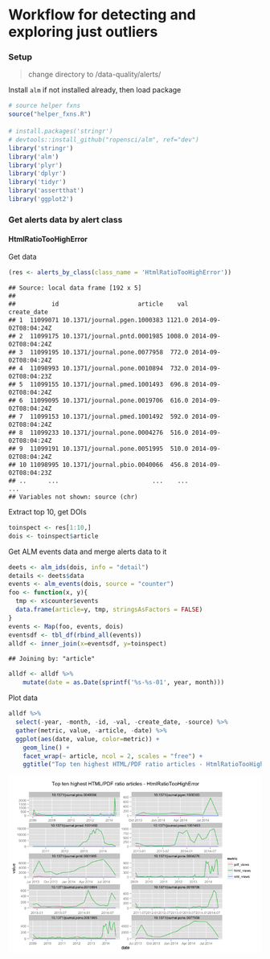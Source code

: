Workflow for detecting and exploring just outliers
========================================================

### Setup

> change directory to /data-quality/alerts/


Install `alm` if not installed already, then load package


```r
# source helper fxns
source("helper_fxns.R")

# install.packages('stringr')
# devtools::install_github("ropensci/alm", ref="dev")
library('stringr')
library('alm')
library('plyr')
library('dplyr')
library('tidyr')
library('assertthat')
library('ggplot2')
```

### Get alerts data by alert class

#### HtmlRatioTooHighError

Get data


```r
(res <- alerts_by_class(class_name = 'HtmlRatioTooHighError'))
```

```
## Source: local data frame [192 x 5]
## 
##          id                      article    val          create_date
## 1  11099071 10.1371/journal.pgen.1000383 1121.0 2014-09-02T08:04:24Z
## 2  11099175 10.1371/journal.pntd.0001985 1008.0 2014-09-02T08:04:24Z
## 3  11099195 10.1371/journal.pone.0077958  772.0 2014-09-02T08:04:24Z
## 4  11098993 10.1371/journal.pone.0010894  732.0 2014-09-02T08:04:23Z
## 5  11099155 10.1371/journal.pmed.1001493  696.8 2014-09-02T08:04:24Z
## 6  11099095 10.1371/journal.pone.0019706  616.0 2014-09-02T08:04:24Z
## 7  11099153 10.1371/journal.pmed.1001492  592.0 2014-09-02T08:04:24Z
## 8  11099233 10.1371/journal.pone.0004276  516.0 2014-09-02T08:04:24Z
## 9  11099191 10.1371/journal.pone.0051995  510.0 2014-09-02T08:04:24Z
## 10 11098995 10.1371/journal.pbio.0040066  456.8 2014-09-02T08:04:23Z
## ..      ...                          ...    ...                  ...
## Variables not shown: source (chr)
```

Extract top 10, get DOIs


```r
toinspect <- res[1:10,]
dois <- toinspect$article
```

Get ALM events data and merge alerts data to it


```r
deets <- alm_ids(dois, info = "detail")
details <- deets$data
events <- alm_events(dois, source = "counter")
foo <- function(x, y){
  tmp <- x$counter$events
  data.frame(article=y, tmp, stringsAsFactors = FALSE)
}
events <- Map(foo, events, dois)
eventsdf <- tbl_df(rbind_all(events))
alldf <- inner_join(x=eventsdf, y=toinspect)
```

```
## Joining by: "article"
```

```r
alldf <- alldf %>% 
    mutate(date = as.Date(sprintf('%s-%s-01', year, month)))
```

Plot data


```r
alldf %>%
  select(-year, -month, -id, -val, -create_date, -source) %>%
  gather(metric, value, -article, -date) %>%
  ggplot(aes(date, value, color=metric)) + 
    geom_line() + 
    facet_wrap(~ article, ncol = 2, scales = "free") +
    ggtitle("Top ten highest HTML/PDF ratio articles - HtmlRatioTooHighError\n")
```

![plot of chunk unnamed-chunk-5](figure/unnamed-chunk-5.png) 
